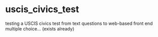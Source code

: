 # uscis_civics_test
testing a USCIS civics test from text questions to web-based front end multiple choice... (exists already)

